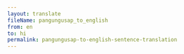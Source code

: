 ```yaml
--- 
layout: translate 
fileName: pangungusap_to_english
from: en
to: hi 
permalink: pangungusap-to-english-sentence-translation
---
```

